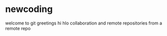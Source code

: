 # newcoding
welcome to git
greetings 
hi
hlo
collaboration and remote repositories
from a remote repo
